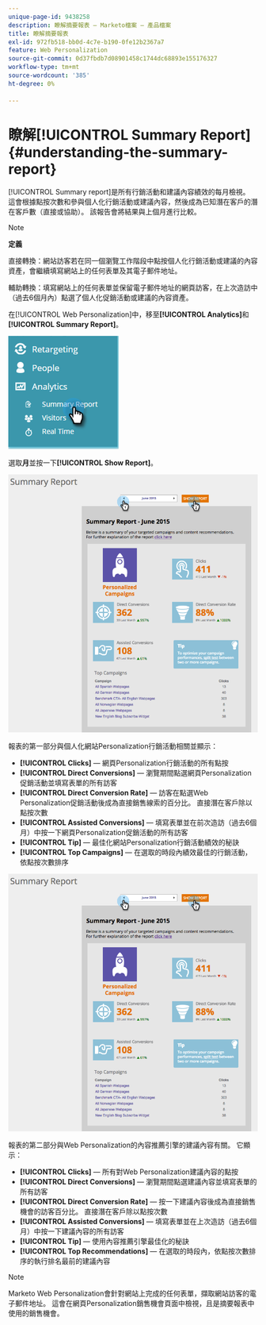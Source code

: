 ```yaml
---
unique-page-id: 9438258
description: 瞭解摘要報表 — Marketo檔案 — 產品檔案
title: 瞭解摘要報表
exl-id: 972fb518-bb0d-4c7e-b190-0fe12b2367a7
feature: Web Personalization
source-git-commit: 0d37fbdb7d08901458c1744dc68893e155176327
workflow-type: tm+mt
source-wordcount: '385'
ht-degree: 0%

---
```


# 瞭解[!UICONTROL Summary Report] {#understanding-the-summary-report}

[!UICONTROL Summary report]是所有行銷活動和建議內容績效的每月檢視。 這會根據點按次數和參與個人化行銷活動或建議內容，然後成為已知潛在客戶的潛在客戶數（直接或協助）。 該報告會將結果與上個月進行比較。

>[!NOTE]
>
>**定義**
>
>直接轉換：網站訪客若在同一個瀏覽工作階段中點按個人化行銷活動或建議的內容資產，會繼續填寫網站上的任何表單及其電子郵件地址。
>
>輔助轉換：填寫網站上的任何表單並保留電子郵件地址的網頁訪客，在上次造訪中（過去6個月內）點選了個人化促銷活動或建議的內容資產。

在[!UICONTROL Web Personalization]中，移至&#x200B;**[!UICONTROL Analytics]**&#x200B;和&#x200B;**[!UICONTROL Summary Report]**。

![](assets/image2016-4-6-10-3a15-3a58.png)

選取&#x200B;**月**&#x200B;並按一下&#x200B;**[!UICONTROL Show Report]**。

![](assets/2.png)

報表的第一部分與個人化網站Personalization行銷活動相關並顯示：

* **[!UICONTROL Clicks]** — 網頁Personalization行銷活動的所有點按
* **[!UICONTROL Direct Conversions]** — 瀏覽期間點選網頁Personalization促銷活動並填寫表單的所有訪客
* **[!UICONTROL Direct Conversion Rate]** — 訪客在點選Web Personalization促銷活動後成為直接銷售線索的百分比。 直接潛在客戶除以點按次數
* **[!UICONTROL Assisted Conversions]** — 填寫表單並在前次造訪（過去6個月）中按一下網頁Personalization促銷活動的所有訪客
* **[!UICONTROL Tip]** — 最佳化網站Personalization行銷活動績效的秘訣
* **[!UICONTROL Top Campaigns]** — 在選取的時段內績效最佳的行銷活動，依點按次數排序

![](assets/3.png)

報表的第二部分與Web Personalization的內容推薦引擎的建議內容有關。 它顯示：

* **[!UICONTROL Clicks]** — 所有對Web Personalization建議內容的點按
* **[!UICONTROL Direct Conversions]** — 瀏覽期間點選建議內容並填寫表單的所有訪客
* **[!UICONTROL Direct Conversion Rate]** — 按一下建議內容後成為直接銷售機會的訪客百分比。 直接潛在客戶除以點按次數
* **[!UICONTROL Assisted Conversions]** — 填寫表單並在上次造訪（過去6個月）中按一下建議內容的所有訪客
* **[!UICONTROL Tip]** — 使用內容推薦引擎最佳化的秘訣
* **[!UICONTROL Top Recommendations]** — 在選取的時段內，依點按次數排序的執行排名最前的建議內容

>[!NOTE]
>
>Marketo Web Personalization會針對網站上完成的任何表單，擷取網站訪客的電子郵件地址。 這會在網頁Personalization銷售機會頁面中檢視，且是摘要報表中使用的銷售機會。
